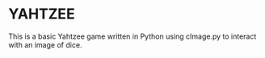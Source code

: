 # YAHTZEE
This is a basic Yahtzee game written in Python using cImage.py to interact with an image of dice.
